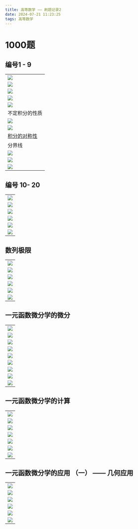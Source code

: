 ```yaml
---
title: 高等数学 —— 刷题记录2
date: 2024-07-21 11:23:25
tags: 高等数学
---
```


# 1000题


## 编号1 - 9
| |
| :------ | 
| ![](pic/1000-1-4.jpg) |
| ![](pic/1000-1-4-zhuieda.jpg) |
| ![](pic/1000-2.jpg) |
| ![](pic/1000-3.jpg) |
| ![](pic/1000-5-6.jpg) |
| 不定积分的性质 |
| ![](pic/1000-5-jfxz.jpg) |
| ![](pic/1000-5-djfxz.jpg) |
| [积分的对称性](https://zhaokaifeng.com/17523/) |
| 分界线 |
| ![](pic/1000-7.jpg) |
| ![](pic/1000-8.jpg) |
| ![](pic/1000-9.jpg) |


## 编号 10- 20

| |
| :------ |
| ![](pic/1000-10-20.jpg) |
| ![](pic/1000-11.jpg) |
| ![](pic/1000-12.jpg) |
| ![](pic/1000-13-15.jpg) |
| ![](pic/1000-17.jpg) |
| ![](pic/1000-18-19.jpg) |


## 数列极限 

| |
| :------ |
| ![](pic/1000-2-1.jpg) |
| ![](pic/1000-2-2.jpg) |
| ![](pic/1000-2-3-4.jpg) |
| ![](pic/1000-2-5-6.jpg) |
| ![](pic/1000-2-7-9.jpg) |
| ![](pic/1000-2-10-13.jpg) |


## 一元函数微分学的微分

| |
| :------ |
| ![](pic/1000-3-1-2.jpg) |
| ![](pic/1000-3-3.jpg) |
| ![](pic/1000-3-4.jpg) |
| ![](pic/1000-3-5.jpg) |
| ![](pic/1000-3-6.jpg) |
| ![](pic/1000-3-7.jpg) |
| ![](pic/1000-3-8.jpg) |
| ![](pic/1000-3-9.jpg) |
| ![](pic/1000-3-10.jpg) |

## 一元函数微分学的计算

| |
| :------ |
| ![](pic/1000-4-2.jpg)  |
| ![](pic/1000-4-3-4.jpg)  |
| ![](pic/1000-4-5-7.jpg)  |
| ![](pic/1000-4-6.jpg)  |
| ![](pic/1000-4-8.jpg)  |
| ![](pic/1000-4-9-10.jpg)  |
| ![](pic/1000-4-11.jpg)  |

## 一元函数微分学的应用 （一） —— 几何应用

| |
| :------ |
| ![](pic/1000-5-1.jpg) |
| ![](pic/1000-5-2-4.jpg) |
| ![](pic/1000-5-3.jpg) |
| ![](pic/1000-5-5.jpg) |
| ![](pic/1000-5-7-8.jpg) |
| ![](pic/1000-5-9-10.jpg) |
